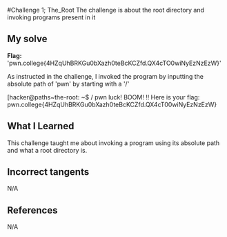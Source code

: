 #Challenge 1; The_Root
The challenge is about the root directory and invoking programs present in it 

## My solve 
**Flag:** 'pwn.college{4HZqUhBRKGu0bXazh0teBcKCZfd.QX4cTO0wiNyEzNzEzW}'

As instructed in the challenge, I invoked the program by inputting the absolute path of 'pwn' by starting with a '/'

[hacker@paths~the-root: ~$ / pwn
luck!
BOOM! !!
Here is your flag:
pwn.college{4HZqUhBRKGu0bXazh0teBcKCZfd.QX4cT00wiNyEzNzEzW}

## What I Learned 
This challenge taught me about invoking a program using its absolute path and what a root directory is.

## Incorrect tangents
N/A

## References
N/A
